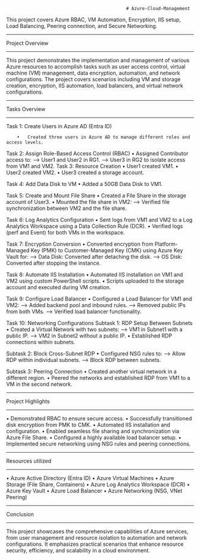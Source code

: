                                                  # Azure-Cloud-Management
This project covers Azure RBAC, VM Automation, Encryption, IIS setup, Load Balancing, Peering connection, and Secure Networking.
____________________________________________________________________________________________________________________________

Project Overview
____________________________________________________________________________________________________________________________

This project demonstrates the implementation and management of various Azure resources to accomplish tasks such as user access control, virtual machine (VM) management, data encryption, automation, and network configurations. The project covers scenarios including VM and storage creation, encryption, IIS automation, load balancers, and virtual network configurations.

____________________________________________________________________________________________________________________________

Tasks Overview
____________________________________________________________________________________________________________________________

Task 1: Create Users in Azure AD (Entra ID)

        •	Created three users in Azure AD to manage different roles and access levels.
        
Task 2: Assign Role-Based Access Control (RBAC)
       •	Assigned Contributor access to:
          -->	User1 and User2 in RG1.
          -->	User3 in RG2 to isolate access from VM1 and VM2.
Task 3: Resource Creation
•	User1 created VM1.
•	User2 created VM2.
•	User3 created a storage account.

Task 4: Add Data Disk to VM
        •	Added a 50GB Data Disk to VM1.

Task 5: Create and Mount File Share
        •	Created a File Share in the storage account of User3.
        •	Mounted the file share in VM2:
          -->	Verified file synchronization between VM2 and the file share.

Task 6: Log Analytics Configuration
        •	Sent logs from VM1 and VM2 to a Log Analytics Workspace using a Data Collection Rule (DCR).
        •	Verified logs (perf and Event) for both VMs in the workspace.

Task 7: Encryption Conversion
        •	Converted encryption from Platform-Managed Key (PMK) to Customer-Managed Key (CMK) using Azure Key Vault for:
          -->	Data Disk: Converted after detaching the disk.
          -->	OS Disk: Converted after stopping the instance.

Task 8: Automate IIS Installation
        •	Automated IIS installation on VM1 and VM2 using custom PowerShell scripts.
        •	Scripts uploaded to the storage account and executed during VM creation.

Task 9: Configure Load Balancer
        •	Configured a Load Balancer for VM1 and VM2:
          -->	Added backend pool and inbound rules.
          -->	Removed public IPs from both VMs.
          -->	Verified load balancer functionality.

Task 10: Networking Configurations
Subtask 1: RDP Setup Between Subnets
           •	Created a Virtual Network with two subnets:
              -->	VM1 in Subnet1 with a public IP.
              -->	VM2 in Subnet2 without a public IP.
          •	Established RDP connections within subnets.

Subtask 2: Block Cross-Subnet RDP
          •	Configured NSG rules to:
            -->	Allow RDP within individual subnets.
            -->	Block RDP between subnets.

Subtask 3: Peering Connection
           •	Created another virtual network in a different region.
           •	Peered the networks and established RDP from VM1 to a VM in the second network.
____________________________________________________________________________________________________________________________

Project Highlights
____________________________________________________________________________________________________________________________

•	Demonstrated RBAC to ensure secure access.
•	Successfully transitioned disk encryption from PMK to CMK.
•	Automated IIS installation and configuration.
•	Enabled seamless file sharing and synchronization via Azure File Share.
•	Configured a highly available load balancer setup.
•	Implemented secure networking using NSG rules and peering connections.
____________________________________________________________________________________________________________________________

Resources utilized
____________________________________________________________________________________________________________________________

•	Azure Active Directory (Entra ID)
•	Azure Virtual Machines
•	Azure Storage (File Share, Containers)
•	Azure Log Analytics Workspace (DCR)
•	Azure Key Vault
•	Azure Load Balancer
•	Azure Networking (NSG, VNet Peering)
____________________________________________________________________________________________________________________________

Conclusion
____________________________________________________________________________________________________________________________

This project showcases the comprehensive capabilities of Azure services, from user management and resource isolation to automation and network configurations. It emphasizes practical scenarios that enhance resource security, efficiency, and scalability in a cloud environment.


